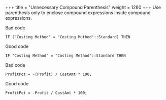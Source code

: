 +++
title = "Unnecessary Compound Parenthesis"
weight = 1260
+++
Use parenthesis only to enclose compound expressions inside compound expressions.

Bad code

```al
IF ("Costing Method" = "Costing Method"::Standard) THEN  
```
    

Good code

```al
IF "Costing Method" = "Costing Method"::Standard THEN  
```
 

Bad code

```al
ProfitPct = -(Profit) / CostAmt * 100;  
```
    

Good code

```al
ProfitPct = -Profit / CostAmt * 100;
```
